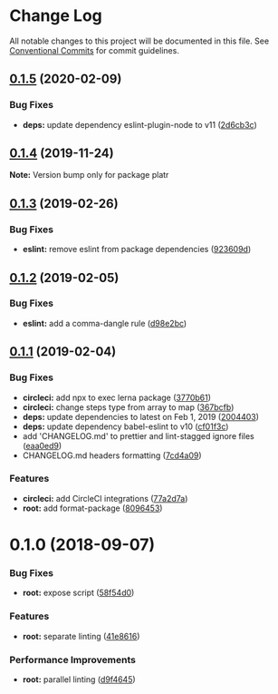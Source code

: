 # Change Log

All notable changes to this project will be documented in this file.
See [Conventional Commits](https://conventionalcommits.org) for commit guidelines.

## [0.1.5](https://github.com/shimarulin/platr/compare/v0.1.4...v0.1.5) (2020-02-09)


### Bug Fixes

* **deps:** update dependency eslint-plugin-node to v11 ([2d6cb3c](https://github.com/shimarulin/platr/commit/2d6cb3c))





## [0.1.4](https://github.com/shimarulin/platr/compare/v0.1.3...v0.1.4) (2019-11-24)

**Note:** Version bump only for package platr





## [0.1.3](https://github.com/shimarulin/platr/compare/v0.1.2...v0.1.3) (2019-02-26)


### Bug Fixes

* **eslint:** remove eslint from package dependencies ([923609d](https://github.com/shimarulin/platr/commit/923609d))





## [0.1.2](https://github.com/shimarulin/platr/compare/v0.1.1...v0.1.2) (2019-02-05)


### Bug Fixes

* **eslint:** add a comma-dangle rule ([d98e2bc](https://github.com/shimarulin/platr/commit/d98e2bc))





## [0.1.1](https://github.com/shimarulin/platr/compare/v0.1.0...v0.1.1) (2019-02-04)


### Bug Fixes

* **circleci:** add npx to exec lerna package ([3770b61](https://github.com/shimarulin/platr/commit/3770b61))
* **circleci:** change steps type from array to map ([367bcfb](https://github.com/shimarulin/platr/commit/367bcfb))
* **deps:** update dependencies to latest on Feb 1, 2019 ([2004403](https://github.com/shimarulin/platr/commit/2004403))
* **deps:** update dependency babel-eslint to v10 ([cf01f3c](https://github.com/shimarulin/platr/commit/cf01f3c))
* add 'CHANGELOG.md'  to prettier and lint-stagged ignore files ([eaa0ed9](https://github.com/shimarulin/platr/commit/eaa0ed9))
* CHANGELOG.md headers formatting ([7cd4a09](https://github.com/shimarulin/platr/commit/7cd4a09))


### Features

* **circleci:** add CircleCI integrations ([77a2d7a](https://github.com/shimarulin/platr/commit/77a2d7a))
* **root:** add format-package ([8096453](https://github.com/shimarulin/platr/commit/8096453))





<a name="0.1.0"></a>

# 0.1.0 (2018-09-07)

### Bug Fixes

- **root:** expose script ([58f54d0](https://github.com/shimarulin/platr/commit/58f54d0))

### Features

- **root:** separate linting ([41e8616](https://github.com/shimarulin/platr/commit/41e8616))

### Performance Improvements

- **root:** parallel linting ([d9f4645](https://github.com/shimarulin/platr/commit/d9f4645))
